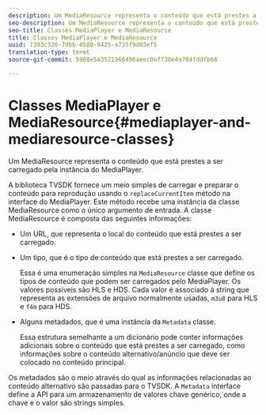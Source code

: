 ```yaml
---
description: Um MediaResource representa o conteúdo que está prestes a ser carregado pela instância do MediaPlayer.
seo-description: Um MediaResource representa o conteúdo que está prestes a ser carregado pela instância do MediaPlayer.
seo-title: Classes MediaPlayer e MediaResource
title: Classes MediaPlayer e MediaResource
uuid: 7393c320-7dbb-4580-9425-a735f9d03ef5
translation-type: tm+mt
source-git-commit: 5908e5a3521966496aeec0ef730e4a704fddfb68

---
```



# Classes MediaPlayer e MediaResource{#mediaplayer-and-mediaresource-classes}

Um MediaResource representa o conteúdo que está prestes a ser carregado pela instância do MediaPlayer.

<!--<a id="section_B09A012C97454AF58CE2269B800D8027"></a>-->

A biblioteca TVSDK fornece um meio simples de carregar e preparar o conteúdo para reprodução usando o `replaceCurrentItem` método na interface do MediaPlayer. Este método recebe uma instância da classe MediaResource como o único argumento de entrada. A classe MediaResource é composta das seguintes informações:

* Um URL, que representa o local do conteúdo que está prestes a ser carregado.
* Um tipo, que é o tipo de conteúdo que está prestes a ser carregado.

   Essa é uma enumeração simples na `MediaResource` classe que define os tipos de conteúdo que podem ser carregados pelo MediaPlayer. Os valores possíveis são HLS e HDS. Cada valor é associado à string que representa as extensões de arquivo normalmente usadas, `m3u8` para HLS e `f4m` para HDS.
* Alguns metadados, que é uma instância da `Metadata` classe.

   Essa estrutura semelhante a um dicionário pode conter informações adicionais sobre o conteúdo que está prestes a ser carregado, como informações sobre o conteúdo alternativo/anúncio que deve ser colocado no conteúdo principal.

Os metadados são o meio através do qual as informações relacionadas ao conteúdo alternativo são passadas para o TVSDK. A `Metadata` interface define a API para um armazenamento de valores chave genérico, onde a chave e o valor são strings simples.
